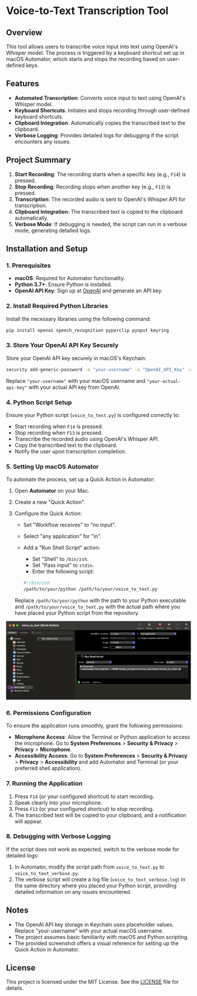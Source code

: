 
# Voice-to-Text Transcription Tool

## Overview

This tool allows users to transcribe voice input into text using OpenAI's Whisper model. The process is triggered by a keyboard shortcut set up in macOS Automator, which starts and stops the recording based on user-defined keys.

## Features

- **Automated Transcription**: Converts voice input to text using OpenAI's Whisper model.
- **Keyboard Shortcuts**: Initiates and stops recording through user-defined keyboard shortcuts.
- **Clipboard Integration**: Automatically copies the transcribed text to the clipboard.
- **Verbose Logging**: Provides detailed logs for debugging if the script encounters any issues.

## Project Summary

1. **Start Recording**: The recording starts when a specific key (e.g., `F14`) is pressed.
2. **Stop Recording**: Recording stops when another key (e.g., `F13`) is pressed.
3. **Transcription**: The recorded audio is sent to OpenAI's Whisper API for transcription.
4. **Clipboard Integration**: The transcribed text is copied to the clipboard automatically.
5. **Verbose Mode**: If debugging is needed, the script can run in a verbose mode, generating detailed logs.

## Installation and Setup

### 1. Prerequisites

- **macOS**: Required for Automator functionality.
- **Python 3.7+**: Ensure Python is installed.
- **OpenAI API Key**: Sign up at [OpenAI](https://beta.openai.com/signup/) and generate an API key.

### 2. Install Required Python Libraries

Install the necessary libraries using the following command:

```bash
pip install openai speech_recognition pyperclip pynput keyring
```

### 3. Store Your OpenAI API Key Securely

Store your OpenAI API key securely in macOS's Keychain:

```bash
security add-generic-password -a "your-username" -s "OpenAI_API_Key" -w "your-actual-api-key"
```

Replace `"your-username"` with your macOS username and `"your-actual-api-key"` with your actual API key from OpenAI.

### 4. Python Script Setup

Ensure your Python script (`voice_to_text.py`) is configured correctly to:

- Start recording when `F14` is pressed.
- Stop recording when `F13` is pressed.
- Transcribe the recorded audio using OpenAI's Whisper API.
- Copy the transcribed text to the clipboard.
- Notify the user upon transcription completion.

### 5. Setting Up macOS Automator

To automate the process, set up a Quick Action in Automator:

1. Open **Automator** on your Mac.
2. Create a new "Quick Action".
3. Configure the Quick Action:
   - Set "Workflow receives" to "no input".
   - Select "any application" for "in".
   - Add a "Run Shell Script" action:
     - Set "Shell" to `/bin/zsh`.
     - Set "Pass input" to `stdin`.
     - Enter the following script:

     ```zsh
     #!/bin/zsh
     /path/to/your/python /path/to/your/voice_to_text.py
     ```

   Replace `/path/to/your/python` with the path to your Python executable and `/path/to/your/voice_to_text.py` with the actual path where you have placed your Python script from the repository.

![Alt Text](image/Quick_Action.png)
### 6. Permissions Configuration

To ensure the application runs smoothly, grant the following permissions:

- **Microphone Access**: Allow the Terminal or Python application to access the microphone. Go to **System Preferences** > **Security & Privacy** > **Privacy** > **Microphone**.
- **Accessibility Access**: Go to **System Preferences** > **Security & Privacy** > **Privacy** > **Accessibility** and add Automator and Terminal (or your preferred shell application).

### 7. Running the Application

1. Press `F14` (or your configured shortcut) to start recording.
2. Speak clearly into your microphone.
3. Press `F13` (or your configured shortcut) to stop recording.
4. The transcribed text will be copied to your clipboard, and a notification will appear.

### 8. Debugging with Verbose Logging

If the script does not work as expected, switch to the verbose mode for detailed logs:

1. In Automator, modify the script path from `voice_to_text.py` to `voice_to_text_verbose.py`.
2. The verbose script will create a log file (`voice_to_text_verbose.log`) in the same directory where you placed your Python script, providing detailed information on any issues encountered.

## Notes

- The OpenAI API key storage in Keychain uses placeholder values. Replace "your-username" with your actual macOS username.
- The project assumes basic familiarity with macOS and Python scripting.
- The provided screenshot offers a visual reference for setting up the Quick Action in Automator.

## License

This project is licensed under the MIT License. See the [LICENSE](LICENSE) file for details.
